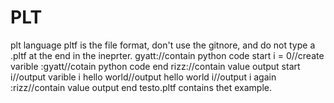 # PLT
plt language
pltf is the file format, don't use the gitnore, and do not type a .pltf at the end in the ineprter.
gyatt://contain python code start
i = 0//create varible
:gyatt//cotain python code end
rizz://contain value output start
i//output varible i
hello world//output hello world
i//output i again
:rizz//contain value output end
testo.pltf contains thet example.
